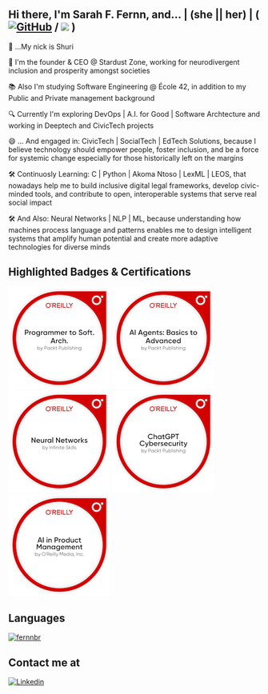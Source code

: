 ## Hi there, I'm Sarah F. Fernn, and... | (she || her) | ( [![GitHub](https://img.shields.io/github/followers/fernnbr?label=follow&style=social)](https://github.com/fernnbr) / ![](https://komarev.com/ghpvc/?username=fernnbr&color=006bed) )

🔹 ...My nick is Shuri 

💼 I'm the founder & CEO @ Stardust Zone, working for neurodivergent inclusion and prosperity amongst societies

📚 Also I'm studying Software Engineering @ École 42, in addition to my Public and Private management background

🔍 Currently I'm exploring DevOps | A.I. for Good | Software Archtecture and working in Deeptech and CivicTech projects  

😄 ... And engaged in: CivicTech | SocialTech | EdTech Solutions, because I believe technology should empower people, foster inclusion, and be a force for systemic change especially for those historically left on the margins 

🛠️ Continuosly Learning: C | Python | Akoma Ntoso | LexML | LEOS, that nowadays help me to build inclusive digital legal frameworks, develop civic-minded tools, and contribute to open, interoperable systems that serve real social impact

🛠️ And Also: Neural Networks | NLP | ML, because understanding how machines process language and patterns enables me to design intelligent systems that amplify human potential and create more adaptive technologies for diverse minds



## Highlighted Badges & Certifications

[![From Programmer to Software Archtecture](programmer-to-soft-arch.png)](https://www.credly.com/badges/c7da8b1b-0e0f-4903-a826-88e798b4fc6c/public_url)
[![Ai Agents: Basic to Advanced](ai-agents-basics-to-advanced.png)](https://www.credly.com/badges/8b7d0eb4-c56e-41e4-bc4e-78fd0304856b/public_url)
[![Neural Networks](neural-networks.png)](https://www.credly.com/badges/2eccda5e-a68c-4e03-a22e-d85c674c6bbe/public_url)
[![ChatGPT Cybersecurity](chatgpt-cybersecurity.png)](https://www.credly.com/badges/69edba7b-52ce-4d48-aaaf-61eff9669749/public_url)
[![ChatGPT A.I. in Project Management](ai-in-product-management.png)](https://www.credly.com/badges/3efaddd2-9913-4ef1-a1f5-2e5d52777316/public_url)

## Languages

[![fernnbr](https://github-readme-stats.vercel.app/api/top-langs/?username=fernnbr&hide=html&layout=compact&theme=default)](https://github.com/anuraghazra/github-readme-stats)

## Contact me at 

[![Linkedin](https://img.shields.io/badge/-fernnbr-blue?style=flat-square&logo=Linkedin&logoColor=white&link=https://www.linkedin.com/in/sarahfernn/)](https://www.linkedin.com/in/sarahfernn/)









